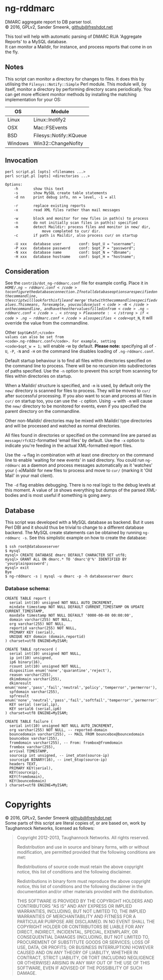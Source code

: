 # ng-rddmarc

DMARC aggregate report to DB parser tool.<br/>
&copy; 2016, GPLv2, Sander Smeenk, <github@freshdot.net>

This tool will help with automatic parsing of DMARC RUA 'Aggregate Reports' to a MySQL database.<br/>
It can monitor a Maildir, for instance, and process reports that come in on the fly.


## Notes
This script can monitor a directory for changes to files. It does this
by utilising the <code>Filesys::Notify::Simple</code> Perl module. This
module will, by itself, monitor a directory by performing directory
scans periodically. You can get more efficient monitor methods by
installing the matching implementation for your OS:

OS      | Module
------- | -----------------------
Linux   | Linux::Inotify2
OSX     | Mac::FSEvents
BSD     | Filesys::Notify::KQueue
Windows | Win32::ChangeNofity


## Invocation
```
perl script.pl [opts] <filenames ...>
perl script.pl [opts] <directories ...>

Options:
    -h       show this text
    -s       show MySQL create table statements
    -d nn    print debug info, nn = level, -1 = all

    -r       replace existing reports
    -x       read XML files rather than mail messages

    -w       block and monitor for new files in path(s) to process
    -n       do not initially scan files in path(s) specified
    -m       detect Maildir: process files and monitor in new/ dir,
                 move completed to cur/ dir.
    -c       if path is Maildir, also process cur/ on startup

    -U xxx   database user        conf: $opt_U = "username";
    -P xxx   database password    conf: $opt_P = "password";
    -N xxx   database name        conf: $opt_N = "dbname";
    -H xxx   database hostname    conf: $opt_H = "hostname";
```


## Consideration
See the <code>contrib/dot&#x5f;ng-rddmarc.conf</code> file for example
config. Place it in <code>$HOME/.ng-rddmarc.conf</code> to configure
the database connection. If not all database options are specified on
the command line, the script will look for this file and 'merge' that
with the command line specified values. This means, for example, you
could use just <code>-N</code> on the commandline, and have the other
values filled in from <code>.ng-rddmarc.conf</code>. <strong>Please
note:</strong> if <code>.ng-rddmarc.conf</code> also specifies
<code>$opt&#x5f;N</code>, it will override the value from the
commandline.

Other <code>$opt&#x5f;</code> values can also be set from
<code>.ng-rddmarc.conf</code>. For example, setting <code>$opt&#x5f;w =
1;</code> will enable -w by default. <strong>Please note:</strong>
specifying all of <code>-U</code>, <code>-P</code>, <code>-N</code> and
<code>-H</code> on the command line disables loading of
<code>.ng-rddmarc.conf</code>.

Default startup behaviour is to find all files within directories
specified on the command line to process. There will be no recursion
into subdirectories of paths specified. Use the <code>-n</code> option
to prevent this script from scanning for files within directories on
startup.

When a Maildir/ structure is specified, and <code>-m</code> is used, by
default only the <code>new/</code> directory is scanned for files to
process. They will be moved to <code>cur/</code> after successful
processing. If you also want to scan and process all files in
<code>cur/</code> on startup too, you can use the <code>-c</code>
option. Using <code>-w</code> with <code>-m</code> will cause the
<code>new/</code> directory to be monitored for events, even if you
specified the parent directory on the commandline.

Other non-Maildir/ directories may be mixed with Maildir/ type
directories and will be processed and watched as normal directories.

All files found in directories or specified on the command line are
parsed as <code>message/rfc822</code>-formatted 'email files' by
default. Use the <code>-x</code> option to indicate you're feeding in
the actual XML-formatted report files.

Use the <code>-w</code> flag in combination with at least one directory
on the command line to enable 'waiting for new events' in said
directory. You could run <code>ng-rddmarc</code> as a daemon and process
messages automatically as it 'watches' your (<code>-m</code>)Maildir for
new files to process and move to <code>cur/</code> (marking it 'Old
Mail' in your mail client).

The <code>-d</code> flag enables debugging. There is no real logic to
the debug levels at this moment. A value of <code>10</code> shows
everything but dumps of the parsed XML-bodies and is most useful if
something is going awry.


## Database

This script was developed with a MySQL database as backend. But it uses
Perl DBI and it should thus be trivial to change to a different database
backend. The MySQL create statements can be obtained by running
<code>ng-rddmarc -s</code>. See this simplistic example on how to create
the database:

```shell
$ ssh root@databaseserver
$ mysql
mysql> CREATE DATABASE dmarc DEFAULT CHARACTER SET utf8;
mysql> GRANT ALL ON dmarc.* TO 'dmarc'@'%' IDENTIFIED BY 'yourplainpassword';
mysql> exit
Bye
$ ng-rddmarc -s | mysql -u dmarc -p -h databaseserver dmarc
```


### Database schema:
```mysql
CREATE TABLE report (
  serial int(10) unsigned NOT NULL AUTO_INCREMENT,
  mindate timestamp NOT NULL DEFAULT CURRENT_TIMESTAMP ON UPDATE CURRENT_TIMESTAMP,
  maxdate timestamp NOT NULL DEFAULT '0000-00-00 00:00:00',
  domain varchar(255) NOT NULL,
  org varchar(255) NOT NULL,
  reportid varchar(255) NOT NULL,
  PRIMARY KEY (serial),
  UNIQUE KEY domain (domain,reportid)
) charset=utf8 ENGINE=MyISAM;

CREATE TABLE rptrecord (
  serial int(10) unsigned NOT NULL,
  ip int(10) unsigned,
  ip6 binary(16),
  rcount int(10) unsigned NOT NULL,
  disposition enum('none','quarantine','reject'),
  reason varchar(255),
  dkimdomain varchar(255),
  dkimresult enum('none','pass','fail','neutral','policy','temperror','permerror'),
  spfdomain varchar(255),
  spfresult enum('none','neutral','pass','fail','softfail','temperror','permerror'),
  KEY serial (serial,ip),
  KEY serial6 (serial,ip6)
) charset=utf8 ENGINE=MyISAM;

CREATE TABLE failure (
  serial int(10) unsigned NOT NULL AUTO_INCREMENT,
  org varchar(255) NOT NULL, -- reported-domain
  bouncedomain varchar(255), -- MAIL FROM bouncebox@bouncedomain
  bouncebox varchar(255),
  fromdomain varchar(255), -- From: frombox@fromdomain
  frombox varchar(255),
  arrival TIMESTAMP,
  sourceip int unsigned, -- inet_aton(source-ip)
  sourceip6 BINARY(16), -- inet_6top(source-ip)
  headers TEXT,
  PRIMARY KEY(serial),
  KEY(sourceip),
  KEY(fromdomain),
  KEY(bouncedomain)
) charset=utf8 ENGINE=MyISAM;
```


# Copyrights
&copy; 2016, GPLv2, Sander Smeenk <github@freshdot.net><br/>
Some parts of this script are literal copies of, or are based on,
work by Taughannock Networks, licensed as follows:

> Copyright 2012-2013, Taughannock Networks. All rights reserved.
> 
> Redistribution and use in source and binary forms, with or without
> modification, are permitted provided that the following conditions
> are met:
> 
> Redistributions of source code must retain the above copyright
> notice, this list of conditions and the following disclaimer.
> 
> Redistributions in binary form must reproduce the above copyright
> notice, this list of conditions and the following disclaimer in the
> documentation and/or other materials provided with the distribution.
> 
> THIS SOFTWARE IS PROVIDED BY THE COPYRIGHT HOLDERS AND CONTRIBUTORS
> "AS IS" AND ANY EXPRESS OR IMPLIED WARRANTIES, INCLUDING, BUT NOT
> LIMITED TO, THE IMPLIED WARRANTIES OF MERCHANTABILITY AND FITNESS FOR
> A PARTICULAR PURPOSE ARE DISCLAIMED. IN NO EVENT SHALL THE COPYRIGHT
> HOLDER OR CONTRIBUTORS BE LIABLE FOR ANY DIRECT, INDIRECT,
> INCIDENTAL, SPECIAL, EXEMPLARY, OR CONSEQUENTIAL DAMAGES (INCLUDING,
> BUT NOT LIMITED TO, PROCUREMENT OF SUBSTITUTE GOODS OR SERVICES; LOSS
> OF USE, DATA, OR PROFITS; OR BUSINESS INTERRUPTION) HOWEVER CAUSED
> AND ON ANY THEORY OF LIABILITY, WHETHER IN CONTRACT, STRICT
> LIABILITY, OR TORT (INCLUDING NEGLIGENCE OR OTHERWISE) ARISING IN ANY
> WAY OUT OF THE USE OF THIS SOFTWARE, EVEN IF ADVISED OF THE
> POSSIBILITY OF SUCH DAMAGE.
